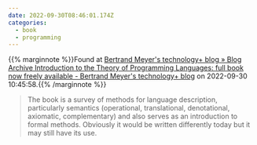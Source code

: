 ```yaml
---
date: 2022-09-30T08:46:01.174Z
categories:
  - book
  - programming
---
```

{{% marginnote %}}Found at [Bertrand Meyer's technology+ blog » Blog Archive Introduction to the Theory of Programming Languages: full book now freely available - Bertrand Meyer's technology+ blog](https://bertrandmeyer.com/2022/09/28/introduction-theory-programming-languages-full-book-now-freely-available/) on 2022-09-30 10:45:58.{{% /marginnote %}}

> The book is a survey of methods for language description, particularly semantics (operational, translational, denotational, axiomatic, complementary) and also serves as an introduction to formal methods. Obviously it would be written differently today but it may still have its use.

